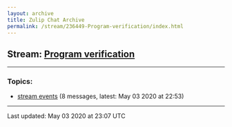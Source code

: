 ```yaml
---
layout: archive
title: Zulip Chat Archive
permalink: /stream/236449-Program-verification/index.html
---
```


## Stream: [Program verification](https://leanprover-community.github.io/archive/stream/236449-Program-verification/index.html)
---

### Topics:

* [stream events](topic/stream.20events.html) (8 messages, latest: May 03 2020 at 22:53)

<hr><p>Last updated: May 03 2020 at 23:07 UTC</p>